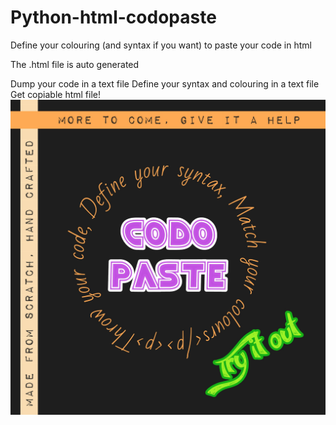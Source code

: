 
# Python-html-codopaste
Define your colouring (and syntax if you want) to paste your code in html

The .html file is auto generated

Dump your code in a text file
Define your syntax and colouring in a text file
Get copiable html file!
![alt text](summary.jpg "Fork it!")
